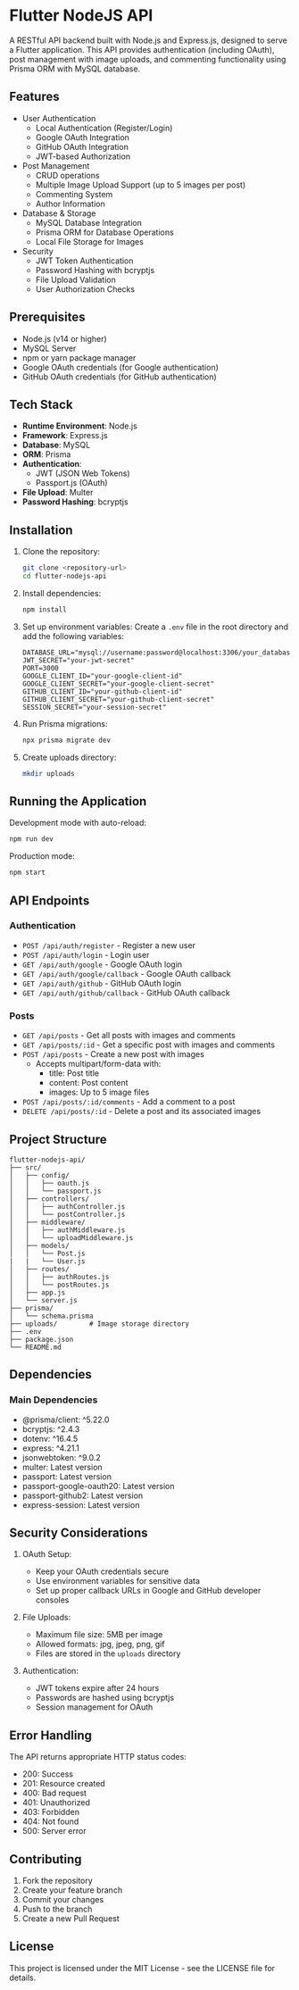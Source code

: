 # Flutter NodeJS API

A RESTful API backend built with Node.js and Express.js, designed to serve a Flutter application. This API provides authentication (including OAuth), post management with image uploads, and commenting functionality using Prisma ORM with MySQL database.

## Features

- User Authentication
  - Local Authentication (Register/Login)
  - Google OAuth Integration
  - GitHub OAuth Integration
  - JWT-based Authorization
- Post Management
  - CRUD operations
  - Multiple Image Upload Support (up to 5 images per post)
  - Commenting System
  - Author Information
- Database & Storage
  - MySQL Database Integration
  - Prisma ORM for Database Operations
  - Local File Storage for Images
- Security
  - JWT Token Authentication
  - Password Hashing with bcryptjs
  - File Upload Validation
  - User Authorization Checks

## Prerequisites

- Node.js (v14 or higher)
- MySQL Server
- npm or yarn package manager
- Google OAuth credentials (for Google authentication)
- GitHub OAuth credentials (for GitHub authentication)

## Tech Stack

- **Runtime Environment**: Node.js
- **Framework**: Express.js
- **Database**: MySQL
- **ORM**: Prisma
- **Authentication**: 
  - JWT (JSON Web Tokens)
  - Passport.js (OAuth)
- **File Upload**: Multer
- **Password Hashing**: bcryptjs

## Installation

1. Clone the repository:
   ```bash
   git clone <repository-url>
   cd flutter-nodejs-api
   ```

2. Install dependencies:
   ```bash
   npm install
   ```

3. Set up environment variables:
   Create a `.env` file in the root directory and add the following variables:
   ```env
   DATABASE_URL="mysql://username:password@localhost:3306/your_database"
   JWT_SECRET="your-jwt-secret"
   PORT=3000
   GOOGLE_CLIENT_ID="your-google-client-id"
   GOOGLE_CLIENT_SECRET="your-google-client-secret"
   GITHUB_CLIENT_ID="your-github-client-id"
   GITHUB_CLIENT_SECRET="your-github-client-secret"
   SESSION_SECRET="your-session-secret"
   ```

4. Run Prisma migrations:
   ```bash
   npx prisma migrate dev
   ```

5. Create uploads directory:
   ```bash
   mkdir uploads
   ```

## Running the Application

Development mode with auto-reload:
```bash
npm run dev
```

Production mode:
```bash
npm start
```

## API Endpoints

### Authentication
- `POST /api/auth/register` - Register a new user
- `POST /api/auth/login` - Login user
- `GET /api/auth/google` - Google OAuth login
- `GET /api/auth/google/callback` - Google OAuth callback
- `GET /api/auth/github` - GitHub OAuth login
- `GET /api/auth/github/callback` - GitHub OAuth callback

### Posts
- `GET /api/posts` - Get all posts with images and comments
- `GET /api/posts/:id` - Get a specific post with images and comments
- `POST /api/posts` - Create a new post with images
  - Accepts multipart/form-data with:
    - title: Post title
    - content: Post content
    - images: Up to 5 image files
- `POST /api/posts/:id/comments` - Add a comment to a post
- `DELETE /api/posts/:id` - Delete a post and its associated images

## Project Structure

```
flutter-nodejs-api/
├── src/
│   ├── config/
│   │   ├── oauth.js
│   │   └── passport.js
│   ├── controllers/
│   │   ├── authController.js
│   │   └── postController.js
│   ├── middleware/
│   │   ├── authMiddleware.js
│   │   └── uploadMiddleware.js
│   ├── models/
│   │   └── Post.js
|   |   └── User.js
│   ├── routes/
│   │   ├── authRoutes.js
│   │   └── postRoutes.js
│   ├── app.js
│   └── server.js
├── prisma/
│   └── schema.prisma
├── uploads/        # Image storage directory
├── .env
├── package.json
└── README.md
```

## Dependencies

### Main Dependencies
- @prisma/client: ^5.22.0
- bcryptjs: ^2.4.3
- dotenv: ^16.4.5
- express: ^4.21.1
- jsonwebtoken: ^9.0.2
- multer: Latest version
- passport: Latest version
- passport-google-oauth20: Latest version
- passport-github2: Latest version
- express-session: Latest version

## Security Considerations

1. OAuth Setup:
   - Keep your OAuth credentials secure
   - Use environment variables for sensitive data
   - Set up proper callback URLs in Google and GitHub developer consoles

2. File Uploads:
   - Maximum file size: 5MB per image
   - Allowed formats: jpg, jpeg, png, gif
   - Files are stored in the `uploads` directory

3. Authentication:
   - JWT tokens expire after 24 hours
   - Passwords are hashed using bcryptjs
   - Session management for OAuth

## Error Handling

The API returns appropriate HTTP status codes:
- 200: Success
- 201: Resource created
- 400: Bad request
- 401: Unauthorized
- 403: Forbidden
- 404: Not found
- 500: Server error

## Contributing

1. Fork the repository
2. Create your feature branch
3. Commit your changes
4. Push to the branch
5. Create a new Pull Request

## License

This project is licensed under the MIT License - see the LICENSE file for details.
